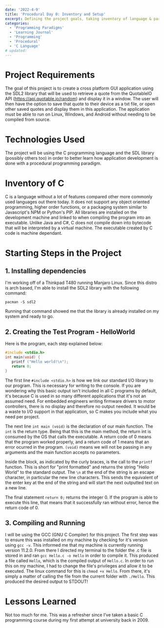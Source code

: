 ```yaml
---
date: '2022-4-9'
title: 'Procedural Day 0: Inventory and Setup'
excerpt: Defining the project goals, taking inventory of language & paradigm, and setting up the dev environment
categories:
  - 'Programming Paradigms'
  - 'Learning Journal'
  - 'Programming'
  - 'Procedural'
  - 'C Language'
# updated:
---
```


# Project Requirements

The goal of this project is to create a cross platform GUI application using the SDL2 library that will be used to retrieve a quote from the QuotableIO API (https://api.quotable.io/random) and display it in a window.  The user will then have the option to save that quote to their device as a txt file, or open other saved quotes and display them in this application.  The application must be able to run on Linux, Windows, and Android without needing to be compiled from source.  

# Technologies Used

The project will be using the C programming language and the SDL library (possibly others too) in order to better learn how application development is done with a procedural programming paradigm.  

# Inventory of C

C is a language without a lot of features compared other more commonly used languages out there today.  It does not support any object oriented programming, higher order functions, or a packaging system similar to Javascript's NPM or Python's PIP.  All libraries are installed on the development machine and linked to when compiling the program into an executable.  Unlike Java and C#, C does not compile down into bytecode that will be interpreted by a virtual machine.  The executable created by C code is machine dependant.  

# Starting Steps in the Project

## 1. Installing dependencies

I'm working off of a Thinkpad T480 running Manjaro Linux.  Since this distro is arch based, I'm able to install the SDL2 library with the following command: 

`pacman -S sdl2`

Running that command showed me that the library is already installed on my system and ready to go.  

## 2. Creating the Test Program - HelloWorld

Here is the program, each step explained below: 

```c
#include <stdio.h>
int main(void) {
   printf ("Hello world!\n");
   return 0;
}
```

The first line `#include <stdio.h>` is how we link our standard I/O library to our program.  This is necessary for writing to the console.  If you are wondering why this basic output isn't included in all C programs by default, it's because C is used in so many different applications that it's not an assumed need.  For embedded engineers writing firmware drivers to motor controllers, there is no display and therefore no output needed.  It would be a waste to I/O support in that application, so C makes you include what you need per project.  

The next line `int main (void)` is the declaration of our main function.  The `int` is the return type.  Being that this is the main method, the return int is consumed by the OS that calls the executable.  A return code of 0 means that the program worked properly, and a return code of 1 means that an error ocurred in the program.  `(void)` means we will not be passing in any arguments and the main function accepts no parameters.  

Inside the block, as indicated by the curly braces, is the call to the `printf` function.  This is short for "print formatted" and returns the string "Hello World" to the standard output.  The `\n` at the end of the string is an escape character, in particular the new line characters.  This sends the equivalent of the enter key at the end of the string and will start the next outputted text on a new line.  

The final statement `return 0;` returns the integer 0.  If the program is able to execute this line, that means that it successfully ran without error, hence the return code of 0. 

## 3. Compiling and Running

I will be using the GCC (GNU C Compiler) for this project.  The first step was to ensure this was installed on my machine by checking for it's version using `gcc -v`.  This informed me that my machine is currently running version 11.2.0.  From there I directed my terminal to the folder the .c file is stored in and ran `gcc Hello.c -o Hello` in order to compile it.  This produced a file called `Hello`, which is the compiled output of `Hello.c`.  In order to run this on my machine, I had to change the file's privileges and allow it to be executed.  The linux command for this is `chmod +x Hello`.  From there, it's simply a matter of calling the file from the current folder with `./Hello`.  This produced the desired output to STDOUT!

# Lessons Learned

Not too much for me.  This was a refresher since I've taken a basic C programming course during my first attempt at university back in 2009.  